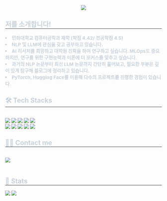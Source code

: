<div align= "center">
    <img src="https://capsule-render.vercel.app/api?type=waving&color=c757d6&height=120&text=%20Junhan's%20Github&animation=&fontColor=000000&fontSize=40" />
    </div>
    <div style="text-align: left;"> 
    <h2 style="border-bottom: 1px solid #21262d; color: #c9d1d9;">  저를 소개합니다! </h2>  
    <div style="font-weight: 700; font-size: 15px; text-align: left; color: #c9d1d9;"> <li> 인하대학교 컴퓨터공학과 재학 (학점 4.42/ 전공학점 4.5)</li><li> NLP 및 LLM에 관심을 갖고 공부하고 있습니다.</li><li> AI 리서처를 희망하고 대학원 진학을 하여 연구하고 싶습니다. MLOps도 중요하지만, 연구를 위한 구현능력과 이론에 더 포커스를 맞추고 싶습니다.</li><li> 과거의 NLP 논문부터 최신 LLM 논문까지 간단히 훑어보고, 필요한 부분은 깊이 있게 탐구해 블로그에 정리하고 있습니다.</li><li> PyTorch, Hugging Face를 이용해 다수의 프로젝트를 진행한 경험이 있습니다. </div> 
    </div>
    <div style="text-align: left;">
    <h2 style="border-bottom: 1px solid #21262d; color: #c9d1d9;"> 🛠️ Tech Stacks </h2> <br> 
    <div style="margin: ; text-align: left;" "text-align: left;"> <img src="https://img.shields.io/badge/C++-00599C?style=flat&logo=C%2B%2B&logoColor=white">
          <img src="https://img.shields.io/badge/Discord-5865F2?style=flat&logo=Discord&logoColor=white">
          <img src="https://img.shields.io/badge/Docker-2496ED?style=flat&logo=Docker&logoColor=white">
          <img src="https://img.shields.io/badge/Git-F05032?style=flat&logo=Git&logoColor=white">
          <img src="https://img.shields.io/badge/Github-181717?style=flat&logo=Github&logoColor=white">
          <br/><img src="https://img.shields.io/badge/Java-007396?style=flat&logo=Java&logoColor=white">
          <img src="https://img.shields.io/badge/Notion-000000?style=flat&logo=Notion&logoColor=white">
          <img src="https://img.shields.io/badge/Python-3776AB?style=flat&logo=Python&logoColor=white">
          <img src="https://img.shields.io/badge/PyTorch-EE4C2C?style=flat&logo=PyTorch&logoColor=white">
          <img src="https://img.shields.io/badge/Tensorflow-FF6F00?style=flat&logo=Tensorflow&logoColor=white">
          <br/></div>
    </div>
    <div style="text-align: left;">
    <h2 style="border-bottom: 1px solid #21262d; color: #c9d1d9;"> 🧑‍💻 Contact me </h2> <br> 
    <div style="text-align: left;"> <a href=https://the-gradient.ghost.io/> <img src="https://img.shields.io/badge/Ghost-000000?style=flat&logo=Ghost&logoColor=white&link=https://the-gradient.ghost.io"> </a>
          </div>  <br> 
    <div style="text-align: left;">  </div>
    </div>
    <div style="text-align: left;"> 
    <h2 style="border-bottom: 1px solid #21262d; color: #c9d1d9;"> 🏅 Stats </h2> <div style="text-align: left;"> <img src="https://github-readme-stats.vercel.app/api?username=junhanjeong&show_icons=true"
        /> <img src="https://github-readme-stats.vercel.app/api/top-langs/?username=junhanjeong&layout=compact&bg_color=180,000000,&title_color=000000&text_color=000000"
          /> </div> 
    </div>
    
